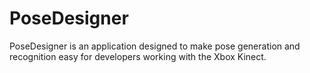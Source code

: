 # PoseDesigner

PoseDesigner is an application designed to make pose generation and recognition
easy for developers working with the Xbox Kinect.
